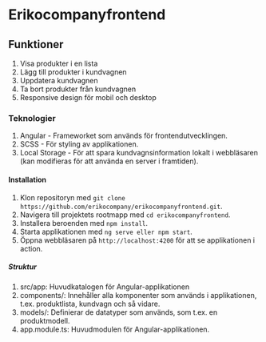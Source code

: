 # Erikocompanyfrontend


## Funktioner
1. Visa produkter i en lista
2. Lägg till produkter i kundvagnen
3. Uppdatera kundvagnen
4. Ta bort produkter från kundvagnen
5. Responsive design för mobil och desktop

### Teknologier
1. Angular - Frameworket som används för frontendutvecklingen.
2. SCSS - För styling av applikationen.
3. Local Storage - För att spara kundvagnsinformation lokalt i webbläsaren (kan modifieras för att använda en server i framtiden).

#### Installation
1. Klon repositoryn med `git clone https://github.com/erikocompany/erikocompanyfrontend.git`.
2. Navigera till projektets rootmapp med `cd erikocompanyfrontend`.
3. Installera beroenden med `npm install`.
4. Starta applikationen med `ng serve eller npm start`.
5. Öppna webbläsaren på `http://localhost:4200` för att se applikationen i action.

##### Struktur
1. src/app: Huvudkatalogen för Angular-applikationen
2. components/: Innehåller alla komponenter som används i applikationen, t.ex. produktlista, kundvagn och så vidare.
3. models/: Definierar de datatyper som används, som t.ex. en produktmodell.
4. app.module.ts: Huvudmodulen för Angular-applikationen.
